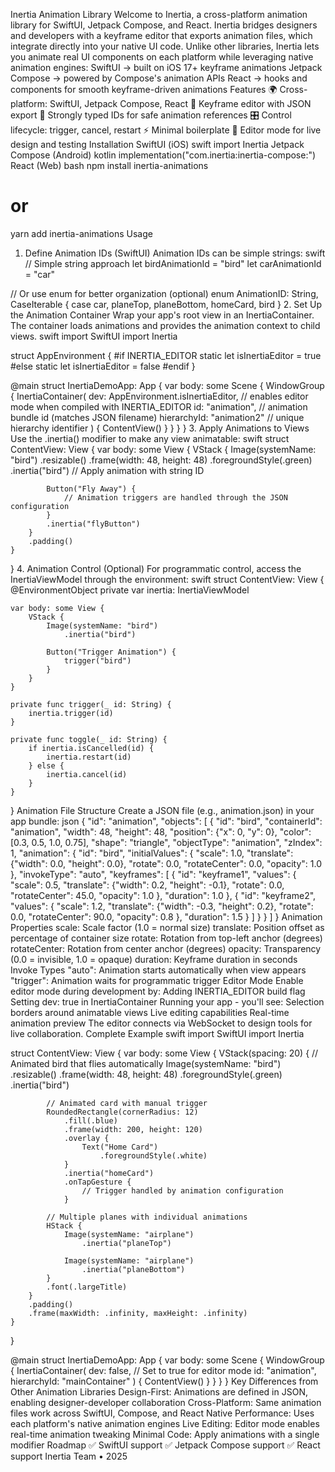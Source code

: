 Inertia Animation Library
Welcome to Inertia, a cross-platform animation library for SwiftUI, Jetpack Compose, and React.
Inertia bridges designers and developers with a keyframe editor that exports animation files, which integrate directly into your native UI code.
Unlike other libraries, Inertia lets you animate real UI components on each platform while leveraging native animation engines:
SwiftUI → built on iOS 17+ keyframe animations
Jetpack Compose → powered by Compose's animation APIs
React → hooks and components for smooth keyframe-driven animations
Features
🌍 Cross-platform: SwiftUI, Jetpack Compose, React
🎨 Keyframe editor with JSON export
🔐 Strongly typed IDs for safe animation references
🎛️ Control lifecycle: trigger, cancel, restart
⚡ Minimal boilerplate
🎯 Editor mode for live design and testing
Installation
SwiftUI (iOS)
swift
import Inertia
Jetpack Compose (Android)
kotlin
implementation("com.inertia:inertia-compose:<version>")
React (Web)
bash
npm install inertia-animations
# or
yarn add inertia-animations
Usage
1. Define Animation IDs (SwiftUI)
Animation IDs can be simple strings:
swift
// Simple string approach
let birdAnimationId = "bird"
let carAnimationId = "car"

// Or use enum for better organization (optional)
enum AnimationID: String, CaseIterable {
    case car, planeTop, planeBottom, homeCard, bird
}
2. Set Up the Animation Container
Wrap your app's root view in an InertiaContainer. The container loads animations and provides the animation context to child views.
swift
import SwiftUI
import Inertia

struct AppEnvironment {
    #if INERTIA_EDITOR
    static let isInertiaEditor = true
    #else
    static let isInertiaEditor = false
    #endif
}

@main
struct InertiaDemoApp: App {
    var body: some Scene {
        WindowGroup {
            InertiaContainer(
                dev: AppEnvironment.isInertiaEditor, // enables editor mode when compiled with INERTIA_EDITOR
                id: "animation",                     // animation bundle id (matches JSON filename)
                hierarchyId: "animation2"            // unique hierarchy identifier
            ) {
                ContentView()
            }
        }
    }
}
3. Apply Animations to Views
Use the .inertia() modifier to make any view animatable:
swift
struct ContentView: View {
    var body: some View {
        VStack {
            Image(systemName: "bird")
                .resizable()
                .frame(width: 48, height: 48)
                .foregroundStyle(.green)
                .inertia("bird")  // Apply animation with string ID

            Button("Fly Away") {
                // Animation triggers are handled through the JSON configuration
            }
            .inertia("flyButton")
        }
        .padding()
    }
}
4. Animation Control (Optional)
For programmatic control, access the InertiaViewModel through the environment:
swift
struct ContentView: View {
    @EnvironmentObject private var inertia: InertiaViewModel
    
    var body: some View {
        VStack {
            Image(systemName: "bird")
                .inertia("bird")
            
            Button("Trigger Animation") {
                trigger("bird")
            }
        }
    }
    
    private func trigger(_ id: String) {
        inertia.trigger(id)
    }
    
    private func toggle(_ id: String) {
        if inertia.isCancelled(id) {
            inertia.restart(id)
        } else {
            inertia.cancel(id)
        }
    }
}
Animation File Structure
Create a JSON file (e.g., animation.json) in your app bundle:
json
{
  "id": "animation",
  "objects": [
    {
      "id": "bird",
      "containerId": "animation",
      "width": 48,
      "height": 48,
      "position": {"x": 0, "y": 0},
      "color": [0.3, 0.5, 1.0, 0.75],
      "shape": "triangle",
      "objectType": "animation",
      "zIndex": 1,
      "animation": {
        "id": "bird",
        "initialValues": {
          "scale": 1.0,
          "translate": {"width": 0.0, "height": 0.0},
          "rotate": 0.0,
          "rotateCenter": 0.0,
          "opacity": 1.0
        },
        "invokeType": "auto",
        "keyframes": [
          {
            "id": "keyframe1",
            "values": {
              "scale": 0.5,
              "translate": {"width": 0.2, "height": -0.1},
              "rotate": 0.0,
              "rotateCenter": 45.0,
              "opacity": 1.0
            },
            "duration": 1.0
          },
          {
            "id": "keyframe2", 
            "values": {
              "scale": 1.2,
              "translate": {"width": -0.3, "height": 0.2},
              "rotate": 0.0,
              "rotateCenter": 90.0,
              "opacity": 0.8
            },
            "duration": 1.5
          }
        ]
      }
    }
  ]
}
Animation Properties
scale: Scale factor (1.0 = normal size)
translate: Position offset as percentage of container size
rotate: Rotation from top-left anchor (degrees)
rotateCenter: Rotation from center anchor (degrees)
opacity: Transparency (0.0 = invisible, 1.0 = opaque)
duration: Keyframe duration in seconds
Invoke Types
"auto": Animation starts automatically when view appears
"trigger": Animation waits for programmatic trigger
Editor Mode
Enable editor mode during development by:
Adding INERTIA_EDITOR build flag
Setting dev: true in InertiaContainer
Running your app - you'll see:
Selection borders around animatable views
Live editing capabilities
Real-time animation preview
The editor connects via WebSocket to design tools for live collaboration.
Complete Example
swift
import SwiftUI
import Inertia

struct ContentView: View {
    var body: some View {
        VStack(spacing: 20) {
            // Animated bird that flies automatically
            Image(systemName: "bird")
                .resizable()
                .frame(width: 48, height: 48)
                .foregroundStyle(.green)
                .inertia("bird")

            // Animated card with manual trigger
            RoundedRectangle(cornerRadius: 12)
                .fill(.blue)
                .frame(width: 200, height: 120)
                .overlay {
                    Text("Home Card")
                        .foregroundStyle(.white)
                }
                .inertia("homeCard")
                .onTapGesture {
                    // Trigger handled by animation configuration
                }

            // Multiple planes with individual animations
            HStack {
                Image(systemName: "airplane")
                    .inertia("planeTop")
                    
                Image(systemName: "airplane")
                    .inertia("planeBottom")
            }
            .font(.largeTitle)
        }
        .padding()
        .frame(maxWidth: .infinity, maxHeight: .infinity)
    }
}

@main 
struct InertiaDemoApp: App {
    var body: some Scene {
        WindowGroup {
            InertiaContainer(
                dev: false,  // Set to true for editor mode
                id: "animation",
                hierarchyId: "mainContainer"
            ) {
                ContentView()
            }
        }
    }
}
Key Differences from Other Animation Libraries
Design-First: Animations are defined in JSON, enabling designer-developer collaboration
Cross-Platform: Same animation files work across SwiftUI, Compose, and React
Native Performance: Uses each platform's native animation engines
Live Editing: Editor mode enables real-time animation tweaking
Minimal Code: Apply animations with a single modifier
Roadmap
✅ SwiftUI support
✅ Jetpack Compose support
✅ React support
Inertia Team • 2025

